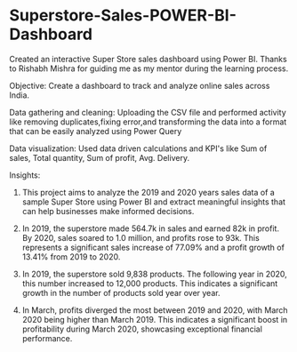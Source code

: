 # Superstore-Sales-POWER-BI-Dashboard
Created an interactive Super Store sales dashboard using Power BI. Thanks to Rishabh Mishra for guiding me as my mentor during the learning process.

Objective: Create a dashboard to track and analyze online sales across India.

Data gathering and cleaning: Uploading the CSV file and performed activity like removing duplicates,fixing error,and transforming the data into a format that can be easily analyzed using Power Query

Data visualization: Used data driven calculations and KPI's like Sum of sales, Total quantity, Sum of profit, Avg. Delivery.

Insights:

1) This project aims to analyze the 2019 and 2020 years sales data of a sample Super Store using Power BI and extract meaningful insights that can help businesses make informed decisions.

2) In 2019, the superstore made 564.7k in sales and earned 82k in profit. By 2020, sales soared to 1.0 million, and profits rose to 93k. This represents a significant sales increase of 77.09% and a profit growth of 13.41% from 2019 to 2020.
   
3) In 2019, the superstore sold 9,838 products. The following year in 2020, this number increased to 12,000 products. This indicates a significant growth in the number of products sold year over year.
  
4) In March, profits diverged the most between 2019 and 2020, with March 2020 being higher than March 2019. This indicates a significant boost in profitability during March 2020, showcasing exceptional financial performance.

